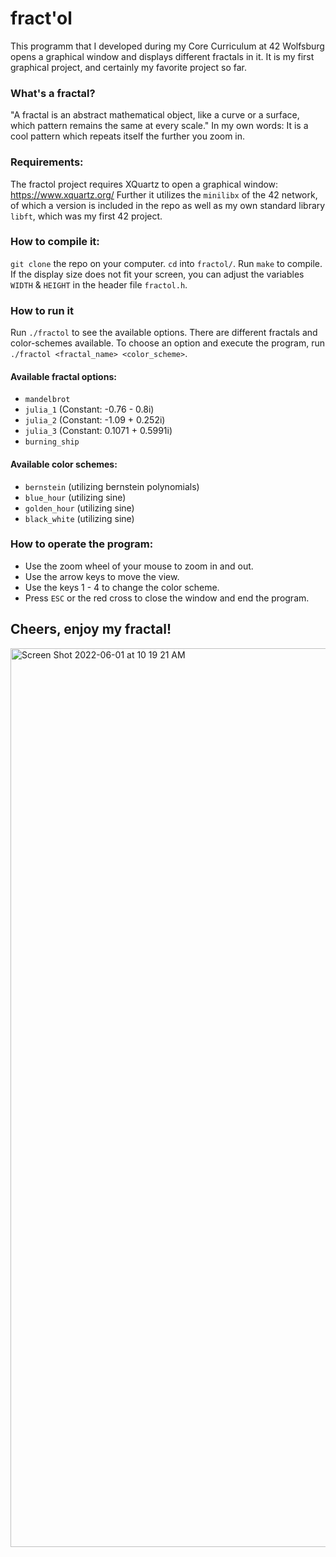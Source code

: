 # fract'ol

This programm that I developed during my Core Curriculum at 42 Wolfsburg opens a graphical 
window and displays different fractals in it.
It is my first graphical project, and certainly my favorite project so far. 

### What's a fractal?
"A fractal is an abstract mathematical object, like a curve or a surface, which pattern
remains the same at every scale." 
In my own words: It is a cool pattern which repeats itself the further you zoom in. 

### Requirements:
The fractol project requires XQuartz to open a graphical window: https://www.xquartz.org/ 
Further it utilizes the `minilibx` of the 42 network, of which a version is included in the repo as well as my own standard library `libft`, which was my first 42 project.

### How to compile it:
`git clone` the repo on your computer. 
`cd` into `fractol/`.
Run `make` to compile.
If the display size does not fit your screen, you can adjust the variables `WIDTH` & `HEIGHT` in the header file `fractol.h`.

### How to run it
Run `./fractol` to see the available options. There are different fractals and color-schemes available.
To choose an option and execute the program, run `./fractol <fractal_name> <color_scheme>`.

#### Available fractal options:
- `mandelbrot`
- `julia_1`              (Constant: -0.76 - 0.8i)
- `julia_2`              (Constant: -1.09 + 0.252i)
- `julia_3`              (Constant: 0.1071 + 0.5991i)
- `burning_ship`

#### Available color schemes:
- `bernstein`            (utilizing bernstein polynomials)
- `blue_hour`            (utilizing sine)
- `golden_hour`          (utilizing sine)
- `black_white`          (utilizing sine)

### How to operate the program:
- Use the zoom wheel of your mouse to zoom in and out.
- Use the arrow keys to move the view.
- Use the keys 1 - 4 to change the color scheme.
- Press `ESC` or the red cross to close the window and end the program.

## Cheers, enjoy my fractal!
<img width="1438" alt="Screen Shot 2022-06-01 at 10 19 21 AM" src="https://user-images.githubusercontent.com/94458598/172220604-45d39151-49e7-4c16-9a92-ce93d33bc066.png">
